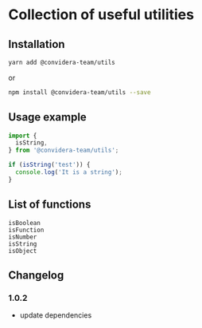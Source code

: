 # Collection of useful utilities

## Installation

```bash
yarn add @convidera-team/utils
```

or

```bash
npm install @convidera-team/utils --save
```

## Usage example

```javascript
import { 
  isString,
} from '@convidera-team/utils';

if (isString('test')) {
  console.log('It is a string');
}
```

## List of functions

```
isBoolean
isFunction
isNumber
isString
isObject
```

## Changelog

### 1.0.2

- update dependencies
